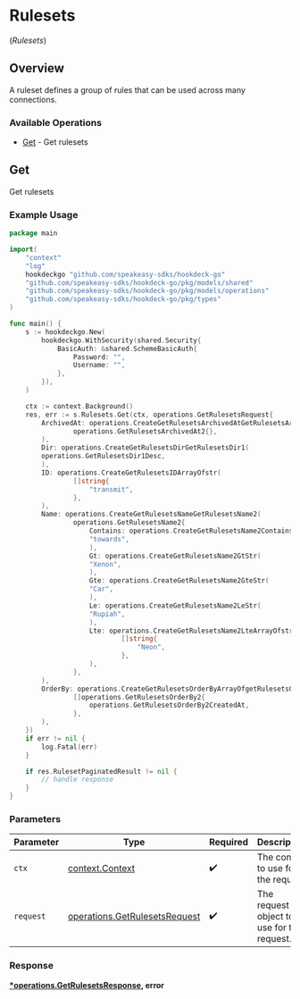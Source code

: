 # Rulesets
(*Rulesets*)

## Overview

A ruleset defines a group of rules that can be used across many connections.

### Available Operations

* [Get](#get) - Get rulesets

## Get

Get rulesets

### Example Usage

```go
package main

import(
	"context"
	"log"
	hookdeckgo "github.com/speakeasy-sdks/hookdeck-go"
	"github.com/speakeasy-sdks/hookdeck-go/pkg/models/shared"
	"github.com/speakeasy-sdks/hookdeck-go/pkg/models/operations"
	"github.com/speakeasy-sdks/hookdeck-go/pkg/types"
)

func main() {
    s := hookdeckgo.New(
        hookdeckgo.WithSecurity(shared.Security{
            BasicAuth: &shared.SchemeBasicAuth{
                Password: "",
                Username: "",
            },
        }),
    )

    ctx := context.Background()
    res, err := s.Rulesets.Get(ctx, operations.GetRulesetsRequest{
        ArchivedAt: operations.CreateGetRulesetsArchivedAtGetRulesetsArchivedAt2(
                operations.GetRulesetsArchivedAt2{},
        ),
        Dir: operations.CreateGetRulesetsDirGetRulesetsDir1(
        operations.GetRulesetsDir1Desc,
        ),
        ID: operations.CreateGetRulesetsIDArrayOfstr(
                []string{
                    "transmit",
                },
        ),
        Name: operations.CreateGetRulesetsNameGetRulesetsName2(
                operations.GetRulesetsName2{
                    Contains: operations.CreateGetRulesetsName2ContainsStr(
                    "towards",
                    ),
                    Gt: operations.CreateGetRulesetsName2GtStr(
                    "Xenon",
                    ),
                    Gte: operations.CreateGetRulesetsName2GteStr(
                    "Car",
                    ),
                    Le: operations.CreateGetRulesetsName2LeStr(
                    "Rupiah",
                    ),
                    Lte: operations.CreateGetRulesetsName2LteArrayOfstr(
                            []string{
                                "Neon",
                            },
                    ),
                },
        ),
        OrderBy: operations.CreateGetRulesetsOrderByArrayOfgetRulesetsOrderBy2(
                []operations.GetRulesetsOrderBy2{
                    operations.GetRulesetsOrderBy2CreatedAt,
                },
        ),
    })
    if err != nil {
        log.Fatal(err)
    }

    if res.RulesetPaginatedResult != nil {
        // handle response
    }
}
```

### Parameters

| Parameter                                                                      | Type                                                                           | Required                                                                       | Description                                                                    |
| ------------------------------------------------------------------------------ | ------------------------------------------------------------------------------ | ------------------------------------------------------------------------------ | ------------------------------------------------------------------------------ |
| `ctx`                                                                          | [context.Context](https://pkg.go.dev/context#Context)                          | :heavy_check_mark:                                                             | The context to use for the request.                                            |
| `request`                                                                      | [operations.GetRulesetsRequest](../../models/operations/getrulesetsrequest.md) | :heavy_check_mark:                                                             | The request object to use for the request.                                     |


### Response

**[*operations.GetRulesetsResponse](../../models/operations/getrulesetsresponse.md), error**

